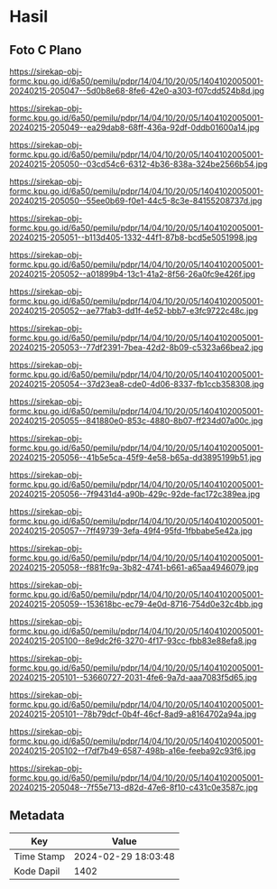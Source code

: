 # Hasil

## Foto C Plano

https://sirekap-obj-formc.kpu.go.id/6a50/pemilu/pdpr/14/04/10/20/05/1404102005001-20240215-205047--5d0b8e68-8fe6-42e0-a303-f07cdd524b8d.jpg

https://sirekap-obj-formc.kpu.go.id/6a50/pemilu/pdpr/14/04/10/20/05/1404102005001-20240215-205049--ea29dab8-68ff-436a-92df-0ddb01600a14.jpg

https://sirekap-obj-formc.kpu.go.id/6a50/pemilu/pdpr/14/04/10/20/05/1404102005001-20240215-205050--03cd54c6-6312-4b36-838a-324be2566b54.jpg

https://sirekap-obj-formc.kpu.go.id/6a50/pemilu/pdpr/14/04/10/20/05/1404102005001-20240215-205050--55ee0b69-f0e1-44c5-8c3e-84155208737d.jpg

https://sirekap-obj-formc.kpu.go.id/6a50/pemilu/pdpr/14/04/10/20/05/1404102005001-20240215-205051--b113d405-1332-44f1-87b8-bcd5e5051998.jpg

https://sirekap-obj-formc.kpu.go.id/6a50/pemilu/pdpr/14/04/10/20/05/1404102005001-20240215-205052--a01899b4-13c1-41a2-8f56-26a0fc9e426f.jpg

https://sirekap-obj-formc.kpu.go.id/6a50/pemilu/pdpr/14/04/10/20/05/1404102005001-20240215-205052--ae77fab3-dd1f-4e52-bbb7-e3fc9722c48c.jpg

https://sirekap-obj-formc.kpu.go.id/6a50/pemilu/pdpr/14/04/10/20/05/1404102005001-20240215-205053--77df2391-7bea-42d2-8b09-c5323a66bea2.jpg

https://sirekap-obj-formc.kpu.go.id/6a50/pemilu/pdpr/14/04/10/20/05/1404102005001-20240215-205054--37d23ea8-cde0-4d06-8337-fb1ccb358308.jpg

https://sirekap-obj-formc.kpu.go.id/6a50/pemilu/pdpr/14/04/10/20/05/1404102005001-20240215-205055--841880e0-853c-4880-8b07-ff234d07a00c.jpg

https://sirekap-obj-formc.kpu.go.id/6a50/pemilu/pdpr/14/04/10/20/05/1404102005001-20240215-205056--41b5e5ca-45f9-4e58-b65a-dd3895199b51.jpg

https://sirekap-obj-formc.kpu.go.id/6a50/pemilu/pdpr/14/04/10/20/05/1404102005001-20240215-205056--7f9431d4-a90b-429c-92de-fac172c389ea.jpg

https://sirekap-obj-formc.kpu.go.id/6a50/pemilu/pdpr/14/04/10/20/05/1404102005001-20240215-205057--7ff49739-3efa-49f4-95fd-1fbbabe5e42a.jpg

https://sirekap-obj-formc.kpu.go.id/6a50/pemilu/pdpr/14/04/10/20/05/1404102005001-20240215-205058--f881fc9a-3b82-4741-b661-a65aa4946079.jpg

https://sirekap-obj-formc.kpu.go.id/6a50/pemilu/pdpr/14/04/10/20/05/1404102005001-20240215-205059--153618bc-ec79-4e0d-8716-754d0e32c4bb.jpg

https://sirekap-obj-formc.kpu.go.id/6a50/pemilu/pdpr/14/04/10/20/05/1404102005001-20240215-205100--8e9dc2f6-3270-4f17-93cc-fbb83e88efa8.jpg

https://sirekap-obj-formc.kpu.go.id/6a50/pemilu/pdpr/14/04/10/20/05/1404102005001-20240215-205101--53660727-2031-4fe6-9a7d-aaa7083f5d65.jpg

https://sirekap-obj-formc.kpu.go.id/6a50/pemilu/pdpr/14/04/10/20/05/1404102005001-20240215-205101--78b79dcf-0b4f-46cf-8ad9-a8164702a94a.jpg

https://sirekap-obj-formc.kpu.go.id/6a50/pemilu/pdpr/14/04/10/20/05/1404102005001-20240215-205102--f7df7b49-6587-498b-a16e-feeba92c93f6.jpg

https://sirekap-obj-formc.kpu.go.id/6a50/pemilu/pdpr/14/04/10/20/05/1404102005001-20240215-205048--7f55e713-d82d-47e6-8f10-c431c0e3587c.jpg


## Metadata

| Key        | Value               |
| ---------- | ------------------- |
| Time Stamp | 2024-02-29 18:03:48 |
| Kode Dapil | 1402                |



